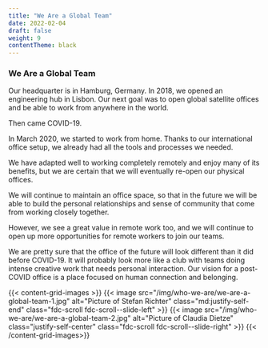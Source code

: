 ```yaml
---
title: "We Are a Global Team"
date: 2022-02-04
draft: false
weight: 9
contentTheme: black
---
```


### We Are a Global Team

Our headquarter is in Hamburg, Germany. In 2018, we opened an engineering hub in Lisbon. Our next goal was to open global satellite offices and be able to work from anywhere in the world.

Then came COVID-19.

In March 2020, we started to work from home. Thanks to our international office setup, we already had all the tools and processes we needed.

We have adapted well to working completely remotely and enjoy many of its benefits, but we are certain that we will eventually re-open our physical offices.

We will continue to maintain an office space, so that in the future we will be able to build the personal relationships and sense of community that come from working closely together.

However, we see a great value in remote work too, and we will continue to open up more opportunities for remote workers to join our teams.

We are pretty sure that the office of the future will look different than it did before COVID-19. It will probably look more like a club with teams doing intense creative work that needs personal interaction. Our vision for a post-COVID office is a place focused on human connection and belonging.

{{< content-grid-images >}}
  {{< image src="/img/who-we-are/we-are-a-global-team-1.jpg" alt="Picture of Stefan Richter" class="md:justify-self-end" class="fdc-scroll fdc-scroll--slide-left" >}}
  {{< image src="/img/who-we-are/we-are-a-global-team-2.jpg" alt="Picture of Claudia Dietze" class="justify-self-center" class="fdc-scroll fdc-scroll--slide-right" >}}
{{< /content-grid-images>}}
